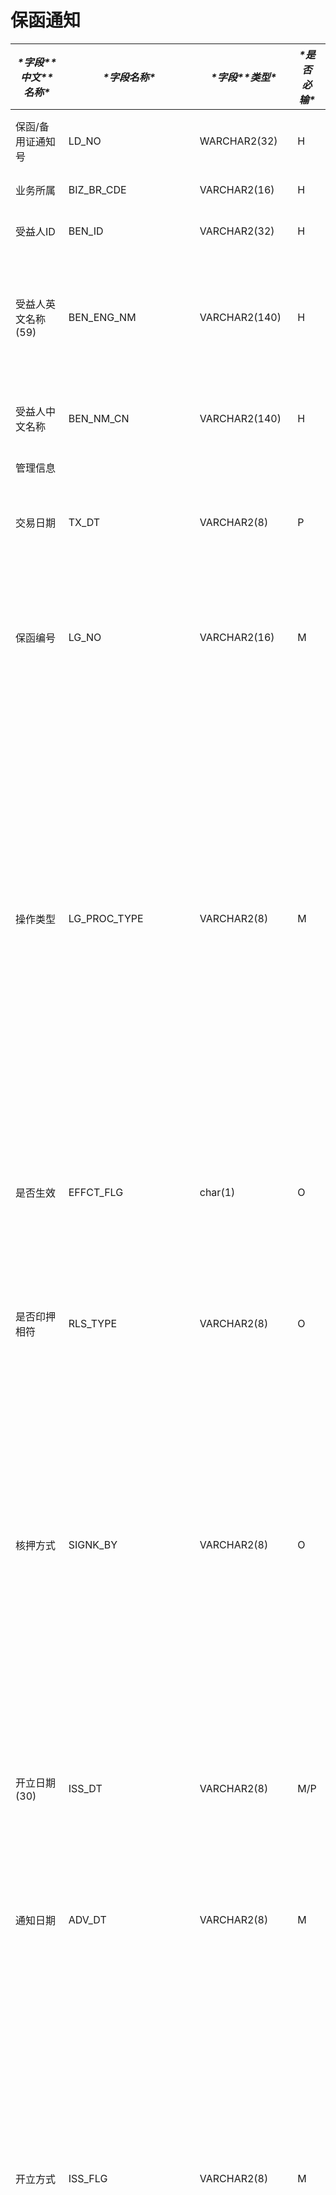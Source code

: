 # 保函通知



| ***\*字段\*******\*中文\*******\*名称\****    | ***\*字段名称\****  | ***\*字段\*******\*类型\**** | ***\*是否必输\**** | ***\*备注\****                                               |
| --------------------------------------------- | ------------------- | ---------------------------- | ------------------ | ------------------------------------------------------------ |
| 保函/备用证通知号                             | LD_NO               | WARCHAR2(32)                 | H                  | 系统自动生成：由2位的缩写LD+5位的机构号+2位的年+6位的顺序号  |
| 业务所属                                      | BIZ_BR_CDE          | VARCHAR2(16)                 | H                  | 左侧公共信息选择后赋值                                       |
| 受益人ID                                      | BEN_ID              | VARCHAR2(32)                 | H                  | 左侧选择客户后将客户ID赋值给该栏位                           |
| 受益人英文名称(59)                            | BEN_ENG_NM          | VARCHAR2(140)                | H                  | 如果操作类型为01-保函通知，通过报文自动带入或手工输入，或者左侧选择客户后将中文名称赋值给该栏位。如果是02-则自动带入。 |
| 受益人中文名称                                | BEN_NM_CN           | VARCHAR2(140)                | H                  | 根据受益人英文名称自动带出，或者左侧选择客户后将中文名称赋值给该栏位。 |
| 管理信息                                      |                     |                              |                    |                                                              |
| 交易日期                                      | TX_DT               | VARCHAR2(8)                  | P                  | 如果操作类型为01-保函通知，默认交易日期。如果是02-保函更正通知，则自动带出。X |
| 保函编号                                      | LG_NO               | VARCHAR2(16)                 | M                  | 如果操作类型为01-保函通知，报文：自动抓取报文20域值;信开：开立行保函编号，手工填入。如果操作类型为02-保函更正通知，则自动带出。X |
| 操作类型                                      | LG_PROC_TYPE        | VARCHAR2(8)                  | M                  | 01-保函通知 02-保函通知更正 03-拒绝通知业务人员手工选择。1、当操作类型为01-保函通知或者03-拒绝通知，保函/备用证通知号、交易日期、受益人企业性质不可修改，必输项：业务归属、操作类型、来函方式、通知日期、保函号码、是否印押相符、保函类型、开立日期、开立人BIC、开立人英文名称、到期日期、申请人英文名称，申请人国别、保函金额(币种和金额)，通知方式，保函类别，开立方式；2、若操作类型为02-保函通知更正，保函/备用证通知号自动带出不可修改。V |
| 是否生效                                      | EFFCT_FLG           | char(1)                      | O                  | 如果操作类型为01-保函通知，默认勾选，可手工修改，默认如果是02-则自动带入。操作类型为03-拒绝通知时，默认不勾选。X |
| 是否印押相符                                  | RLS_TYPE            | VARCHAR2(8)                  | O                  | 01-核符 02-不符 03-待核.MT760,MT799情况下默认01-核符，MT999，信开，默认03-待核。操作类型为02-保函通知更正时自动带入。 |
| 核押方式                                      | SIGNK_BY            | VARCHAR2(8)                  | O                  | 01-电核 02-手工。是否印押相符为03-待核则人工选择，若核押方式为01-电核时：当判断开立人英文名称为空时，核押方式置空，提示“请先填写开立人英文名称”；当开立人英文名称不为空时显示<核押电文TAB页>，若核押方式不为01-电核时：隐藏<核押电文TAB页>，栏位修改为非必输。如果操作类型为02-保函更正通知，则自动带出。 |
| 开立日期(30)                                  | ISS_DT              | VARCHAR2(8)                  | M/P                | 如果操作类型为01-保函通知，03-拒绝通知。电开：自动抓取MT760报文30域值，也可手工输入；信开：手工输入。如果操作类型为02-保函通知更正时，自动带入。到期日不能小于开立日期和交易日期 |
| 通知日期                                      | ADV_DT              | VARCHAR2(8)                  | M                  | 默认系统日期。可修改不能大于当前日期。操作类型为02-保函通知更正时自动带入。 |
| 开立方式                                      | ISS_FLG             | VARCHAR2(8)                  | M                  | 包括：01-直开、02-要求转开 03-要求保兑。如果操作类型为01-保函通知，03-拒绝通知，根据MT760解析带入，对应关系：ACNF-通知加保兑 -- 要求保兑ADVI-通知  --  直开ICCO-双重转开 -- 要求转开ISCO-转开  -- 要求转开ISSU-直开  -- 直开，若开立方式为02-要求转开，提示：“我行暂不支持转开，请选择拒绝通知！”，操作类型默认设为03-拒绝通知，可修改。若开立方式设为03-要求保兑，提示：“我行不在保函项下加具保兑，请回复电文！”如果操作类型为02-保函通知更正时，自动带入。 |
| 来函方式                                      | LD_ADV_FORM         | VARCHAR2(8)                  | M                  | 下拉选择：01-电开02-信开。如果操作类型为01-保函通知 03-拒绝通知则手工选择。操作类型为02-保函通知更正，自动带入。如果有收报，则默认01-电开。否则默认信开。 |
| 保函币种(32B)                                 | LG_CCY              | CHAR(3)                      | M                  | 如果操作类型为01-保函通知，自动带入或手工输入，如果是02-保函更正通知，则自动带出其值，可修改。 |
| 保函金额(32B)                                 | LG_AMT              | NUMBER(18,2)                 | M                  | 如果操作类型为01-保函通知，报文自动带入或者手工输入，如果是02-保函更正通知，则自动带出其值，可修改。保函币种，金额，根据TAG32B自动显示。也可手工输入。 |
| 保函类型                                      | LG_TYPE             | VARCHAR2(8)                  | M                  | 如果操作类型为01-保函通知/03-拒绝通知，手工输入，如果是02-保函通知更正则自动带入。下拉选项，01-融资02-非融资 |
| 保函种类                                      | LG_CTLG             | VARCHAR2(8)                  | M                  | 如果操作类型为01-保函通知/03-拒绝通知，手工输入，如果是02-保函通知更正则自动带入。选项为：01-投标保函（内保外贷），02-投标保函（其他形式）；03-预付款保函（内保外贷）；04-预付款保函（其他形式）；05-履约保函（内保外贷），06-履约保函（其他形式），07-质量保函（内保外贷），08-质量保函（其他形式），09-留置金保函（内保外贷），10-留置金保函（其他形式），11-付款保函（内保外贷），12-付款保函（其他形式），13-其他非融资性保函（内保外贷），14-其他非融资性保函（其他形式），15-融资性内保外贷，16-融资性内保内贷，17-其他融资性保函根据保函类型选择01-融资时加载15~17码表，02-非融资时加载01~14码表。 |
| 开立人BIC(52a)                                | ISS_BK_BIC          | VARCHAR2(16)                 | M                  | 如果操作类型为01-保函通知，则通过报文自动抓取，或经办输入必须为在我行静态数据库之中。如果操作类型为02-保函通知更正，则自动带出。 |
| 开立人名称(52a)                               | ISS_ENG_NM          | VARCHAR2(140)                | M                  | 如果操作类型为01-保函通知，通过报文自动带入或手工输入，如果是02-保函更正通知则自动带入。 |
| 开立人性质                                    | ISS_PROP            | VARCHAR2(8)                  | M                  | 包括：01-银行，02-非银行;根据MT760，MT799，MT999的报文发报行的SWIFT在我行的银行数据中维护的信息进行判断，也可手工选择。 |
| 申请人英文名称(50)                            | GURANT_ENG_NM       | VARCHAR2(140)                | M                  | 如果操作类型为01-保函通知，通过报文自动带入或手工输入，如果是02-保函更正通知则自动带入。 |
| 申请人国别                                    | GURANT_CNT_CDE      | CHAR(3)                      | M                  | 支持模糊检索，根据被申请人信息，自动带入。                   |
| 失效日期(31E)                                 | EXPIRY_DT           | VARCHAR2(8)                  | M                  | 如果操作类型为01-保函通知，报文TAG32D自动显示也可手工输入，如果是02-保函更正通知，则自动带出其值，可修改。到期日不能小于开立日期和交易日期 |
| 失效事件(35G)                                 | EXPIRY_CASE         | VARCHAR2(780)                | O                  | 如果操作类型为01-保函通知，手工输入，如果是02-保函更正通知，则自动带出其值，可修改。 |
| 备注信息                                      | REMARK              | VARCHAR2(1024)               | O                  |                                                              |
| 是否发回复电                                  | SEND_FLG            | CHAR(1)                      | O                  | 勾选框，0-否，1-是，默认否                                   |
| 报文类型                                      | ACK_SWF_TYPE        | VARCHAR2(8)                  | O                  | “是否发回复电”勾选时必输，其他选输下拉选择：MT768  MT799  MT999 |
| 保函类别                                      | LD_FORM             | VARCHAR2(8)                  | M                  | 下拉选择：01-保函02-备用证。默认01-保函。操作类型为02-保函通知更正时自动带入，可修改。 |
| 回复电文TAB页--“报文类型”选择MT799  MT999显示 |                     |                              |                    | V                                                            |
| 我行BIC                                       | OWNR_BK_BIC         | VARCHAR2(16)                 | M                  | 根据业务归属查询<机构信息>参数获取当前业务归属机构BIC        |
| 接收行BIC                                     | RECV_BK_BIC         | VARCHAR2(16)                 | M                  | 默认发报行                                                   |
| 我行编号（20）                                | OWNER_BK_REF_NO     | VARCHAR2(16)                 | M                  | 保函/备用证通知号                                            |
| 收报行编号（21）                              | RECV_BK_REF_NO      | VARCHAR2(16)                 | M                  | 默认保函编号                                                 |
| 发报内容（79）                                | SWIFT_REMARK        | VARCHAR2(2048)               | M                  |                                                              |
| 回复电文TAB页--“报文类型”选择MT768显示        |                     |                              |                    | V                                                            |
| 我行BIC                                       | OWNR_BK_BIC         | VARCHAR2(16)                 | M                  | 根据业务归属查询<机构信息>参数获取当前业务归属机构BIC        |
| 接收行BIC                                     | RECV_BK_BIC         | VARCHAR2(16)                 | M                  | 默认发报行                                                   |
| 我行编号（20）                                | OWNER_BK_REF_NO     | VARCHAR2(16)                 | M                  | 保函/备用证通知号                                            |
| 收报行编号（21）                              | RECV_BK_REF_NO      | VARCHAR2(16)                 | M                  | 默认保函编号                                                 |
| 收费主动借记账号                              | DEBIT_FEE_ACC       | VARCHAR2(40)                 | M                  |                                                              |
| 账户行BIC                                     | ACC_BK_BIC          | VARCHAR2(16)                 | M                  |                                                              |
| 账户行名址                                    | ACC_BK_NM_ADDR      | VARCHAR2(140)                | M                  |                                                              |
| 我行在账户行开户账号                          | ACC_BK_ACC          | VARCHAR2(40)                 | M                  |                                                              |
| 费用描述                                      | ADV_FEE_DESC        | VARCHAR(210)                 | M                  |                                                              |
| 给收报行的附言                                | ADV_SWF_72          | VARCHAR2(1024)               | M                  |                                                              |
| 单据处置                                      | SEND_BY             | VARCHAR2(8)                  | M                  | 下拉选项，COUR-快递EMAL-邮件FACT-SWIFT报文FAXT-传真HOST-自营渠道MAIL-邮政投递OTHR-其他 |
| 单据处置说明                                  | BILL_DST            | VARCHAR2(65)                 | M                  | “单据处置”选OTHR时单据处置说明必输                           |
| 核押电文TAB页                                 |                     |                              |                    |                                                              |
| 报文类型                                      | RLS_SWF_TYPE        | VARCHAR2(8)                  | O                  | 下拉框：01-MT799  02-MT999核押方式选择“电核”后默认01-MT799，必输可修改； |
| 我行BIC                                       | RLS_OWNR_BK_BIC     | VARCHAR2(16)                 | O                  | 核押方式选择“电核”后必输可修改                               |
| 接收行BIC                                     | RLS_RECV_BK_BIC     | VARCHAR2(16)                 | O                  | 核押方式选择“电核”后若业务归属不为空，根据业务归属获取bic，必输可修改 |
| 我行编号（20）                                | RLS_OWNER_BK_REF_NO | VARCHAR2(16)                 | O                  | 核押方式选择“电核”后取值保函/备用证通知号，不可修改          |
| 收报行编号（21）                              | RLS_RECV_BK_REF_NO  | VARCHAR2(16)                 | O                  | 核押方式选择“电核”后取值保函编号，不可修改                   |
| 发报内容（79）                                | RLS_REMARK          | VARCHAR2(2048)               | O                  | 核押方式选择“电核”后根据条款带出，必输可修改                 |
